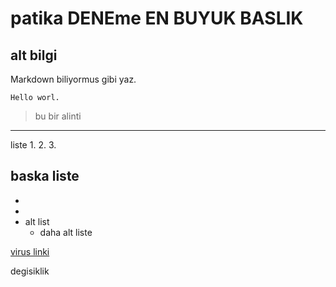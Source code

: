 # patika DENEme EN BUYUK BASLIK

## alt bilgi

Markdown biliyormus gibi yaz.

```
Hello worl.
```

>bu bir alinti

---
liste
1. 
2. 
3. 

baska liste
- 
- 
- 
 - alt list
   - daha alt liste

[virus linki](https://www.google.com/)

degisiklik
